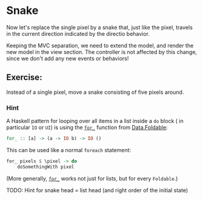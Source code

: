 Snake
================================================================================

Now let's replace the single pixel by a snake that, just like the pixel, travels
in the current direction indicated by the directio behavior.

Keeping the MVC separation, we need to extend the model, and render the new
model in the view section. The controller is not affected by this change, since
we don't add any new events or behaviors!

Exercise:
--------------------------------------------------------------------------------

Instead of a single pixel, move a snake consisting of five pixels around.

### Hint

A Haskell pattern for looping over all items in a list inside a `do` block ( in
particular `IO` or `UI`) is using the [`for_`] function from [Data.Foldable]:

```haskell
for_ :: [a] -> (a -> IO b) -> IO ()
```

This can be used like a normal `foreach` statement:

```haskell
for_ pixels $ \pixel -> do
    doSomethingWith pixel
```

(More generally, [`for_`] works not just for lists, but for every `Foldable`.)

[Data.Foldable]: https://hackage.haskell.org/package/base-4.14.1.0/docs/Data-Foldable.html
[`for_`]: https://hackage.haskell.org/package/base-4.14.1.0/docs/Data-Foldable.html#v:for_



TODO: Hint for snake head = list head (and right order of the initial state)
